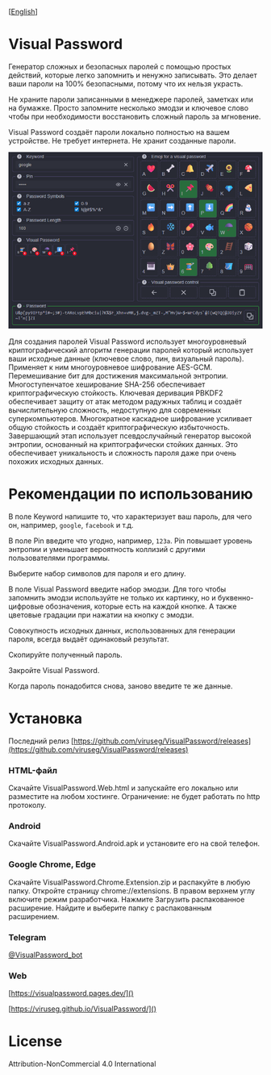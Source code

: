 [<a href="../README.md">English</a>]

# Visual Password

Генератор сложных и безопасных паролей с помощью простых действий, которые легко запомнить и ненужно записывать. Это делает ваши пароли на 100% безопасными, потому что их нельзя украсть.

Не храните пароли записанными в менеджере паролей, заметках или на бумажке. Просто запомните несколько эмодзи и ключевое слово чтобы при необходимости восстановить сложный пароль за мгновение.

Visual Password создаёт пароли локально полностью на вашем устройстве. Не требует интернета. Не хранит созданные пароли.

![screen0.png](imgs/screen0.png)

Для создания паролей Visual Password использует многоуровневый криптографический алгоритм генерации паролей который использует ваши исходные данные (ключевое слово, пин, визуальный пароль). Применяет к ним многоуровневое шифрование AES-GCM. Перемешивание бит для достижения максимальной энтропии. Многоступенчатое хеширование SHA-256 обеспечивает криптографическую стойкость. Ключевая деривация PBKDF2 обеспечивает защиту от атак методом радужных таблиц и создаёт вычислительную сложность, недоступную для современных суперкомпьютеров. Многократное каскадное шифрование усиливает общую стойкость и создаёт криптографическую избыточность. Завершающий этап использует псевдослучайный генератор высокой энтропии, основанный на криптографически стойких данных. Это обеспечивает уникальность и сложность пароля даже при очень похожих исходных данных.

# Рекомендации по использованию

В поле Keyword напишите то, что характеризует ваш пароль, для чего он, например, `google`, `facebook` и т.д.

В поле Pin введите что угодно, например, `123a`. Pin повышает уровень энтропии и уменьшает вероятность коллизий с другими пользователями программы.

Выберите набор символов для пароля и его длину.

В поле Visual Password введите набор эмодзи. Для того чтобы запомнить эмодзи используйте не только их картинку, но и буквенно-цифровые обозначения, которые есть на каждой кнопке. А также цветовые градации при нажатии на кнопку с эмодзи.

Совокупность исходных данных, использованных для генерации пароля, всегда выдаёт одинаковый результат.

Скопируйте полученный пароль.

Закройте Visual Password.

Когда пароль понадобится снова, заново введите те же данные.

# Установка

Последний релиз [https://github.com/viruseg/VisualPassword/releases](https://github.com/viruseg/VisualPassword/releases)

### HTML-файл
Скачайте VisualPassword.Web.html и запускайте его локально или разместите на любом хостинге. Ограничение: не будет работать по http протоколу.

### Android
Скачайте VisualPassword.Android.apk и установите его на свой телефон.

### Google Chrome, Edge
Скачайте VisualPassword.Chrome.Extension.zip и распакуйте в любую папку.
Откройте страницу chrome://extensions.
В правом верхнем углу включите режим разработчика.
Нажмите Загрузить распакованное расширение.
Найдите и выберите папку с распакованным расширением.

### Telegram
[@VisualPassword_bot](https://t.me/VisualPassword_bot)

### Web

[https://visualpassword.pages.dev/]()

[https://viruseg.github.io/VisualPassword/]()

# License

Attribution-NonCommercial 4.0 International